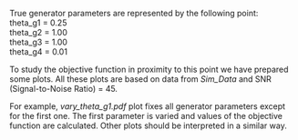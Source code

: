 True generator parameters are represented by the following point: \
theta_g1 = 0.25 \
theta_g2 = 1.00 \
theta_g3 = 1.00 \
theta_g4 = 0.01

To study the objective function in proximity to this point we have prepared some plots.
All these plots are based on data from *Sim_Data* and SNR (Signal-to-Noise Ratio) = 45.

For example, *vary_theta_g1.pdf* plot fixes all generator parameters except for the first one.
The first parameter is varied and values of the objective function are calculated.
Other plots should be interpreted in a similar way.

